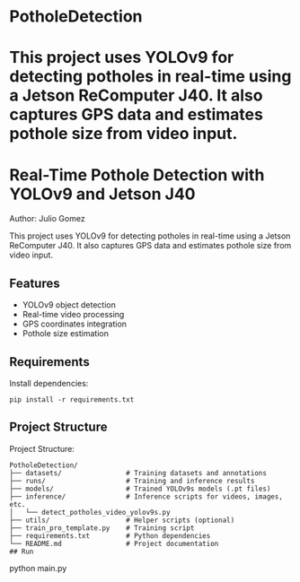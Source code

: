 
# PotholeDetection
This project uses YOLOv9 for detecting potholes in real-time using a Jetson ReComputer J40. It also captures GPS data and estimates pothole size from video input.
=======
# Real-Time Pothole Detection with YOLOv9 and Jetson J40

Author: Julio Gomez

This project uses YOLOv9 for detecting potholes in real-time using a Jetson ReComputer J40. It also captures GPS data and estimates pothole size from video input.

## Features
- YOLOv9 object detection
- Real-time video processing
- GPS coordinates integration
- Pothole size estimation

## Requirements
Install dependencies:
```
pip install -r requirements.txt
```
## Project Structure
Project Structure:
```
PotholeDetection/
├── datasets/                # Training datasets and annotations
├── runs/                    # Training and inference results
├── models/                  # Trained YOLOv9s models (.pt files)
├── inference/               # Inference scripts for videos, images, etc.
│   └── detect_potholes_video_yolov9s.py
├── utils/                   # Helper scripts (optional)
├── train_pro_template.py    # Training script
├── requirements.txt         # Python dependencies
└── README.md                # Project documentation
## Run
```
python main.py
```
